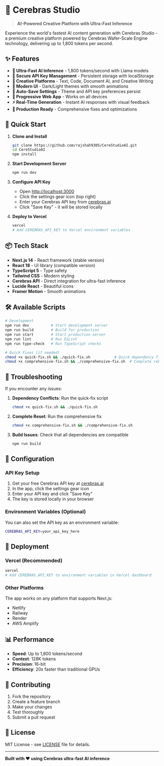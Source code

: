 # 🧠 Cerebras Studio

> **AI-Powered Creative Platform with Ultra-Fast Inference**

Experience the world's fastest AI content generation with Cerebras Studio - a premium creative platform powered by Cerebras Wafer-Scale Engine technology, delivering up to 1,800 tokens per second.

## ✨ Features

- **🚀 Ultra-Fast AI Inference** - 1,800 tokens/second with Llama models
- **🔐 Secure API Key Management** - Persistent storage with localStorage
- **🎨 Creative Platforms** - Text, Code, Document AI, and Creative Writing
- **🌙 Modern UI** - Dark/Light themes with smooth animations
- **💾 Auto-Save Settings** - Theme and API key preferences persist
- **📱 Progressive Web App** - Works on all devices
- **⚡ Real-Time Generation** - Instant AI responses with visual feedback
- **🔧 Production Ready** - Comprehensive fixes and optimizations

## 🚀 Quick Start

1. **Clone and Install**
   ```bash
   git clone https://github.com/rajshah9305/CereStudioAI.git
   cd CereStudioAI
   npm install
   ```

2. **Start Development Server**
   ```bash
   npm run dev
   ```

3. **Configure API Key**
   - Open [http://localhost:3000](http://localhost:3000)
   - Click the settings gear icon (top right)
   - Enter your Cerebras API key from [cerebras.ai](https://cerebras.ai)
   - Click "Save Key" - it will be stored locally

4. **Deploy to Vercel**
   ```bash
   vercel
   # Add CEREBRAS_API_KEY to Vercel environment variables
   ```

## 📦 Tech Stack

- **Next.js 14** - React framework (stable version)
- **React 18** - UI library (compatible version)
- **TypeScript 5** - Type safety
- **Tailwind CSS** - Modern styling
- **Cerebras API** - Direct integration for ultra-fast inference
- **Lucide React** - Beautiful icons
- **Framer Motion** - Smooth animations

## 🛠️ Available Scripts

```bash
# Development
npm run dev          # Start development server
npm run build        # Build for production
npm run start        # Start production server
npm run lint         # Run ESLint
npm run type-check   # Run TypeScript checks

# Quick Fixes (if needed)
chmod +x quick-fix.sh && ./quick-fix.sh           # Quick dependency fixes
chmod +x comprehensive-fix.sh && ./comprehensive-fix.sh  # Complete rebuild
```

## 🔧 Troubleshooting

If you encounter any issues:

1. **Dependency Conflicts**: Run the quick-fix script
   ```bash
   chmod +x quick-fix.sh && ./quick-fix.sh
   ```

2. **Complete Reset**: Run the comprehensive fix
   ```bash
   chmod +x comprehensive-fix.sh && ./comprehensive-fix.sh
   ```

3. **Build Issues**: Check that all dependencies are compatible
   ```bash
   npm run build
   ```

## 🔧 Configuration

### API Key Setup
1. Get your free Cerebras API key at [cerebras.ai](https://cerebras.ai)
2. In the app, click the settings gear icon
3. Enter your API key and click "Save Key"
4. The key is stored locally in your browser

### Environment Variables (Optional)
You can also set the API key as an environment variable:
```bash
CEREBRAS_API_KEY=your_api_key_here
```

## 🚀 Deployment

### Vercel (Recommended)
```bash
vercel
# Add CEREBRAS_API_KEY to environment variables in Vercel dashboard
```

### Other Platforms
The app works on any platform that supports Next.js:
- Netlify
- Railway
- Render
- AWS Amplify

## 📊 Performance

- **Speed**: Up to 1,800 tokens/second
- **Context**: 128K tokens
- **Precision**: 16-bit
- **Efficiency**: 20x faster than traditional GPUs

## 🤝 Contributing

1. Fork the repository
2. Create a feature branch
3. Make your changes
4. Test thoroughly
5. Submit a pull request

## 📄 License

MIT License - see [LICENSE](LICENSE) file for details.

---

**Built with ❤️ using Cerebras ultra-fast AI inference**

